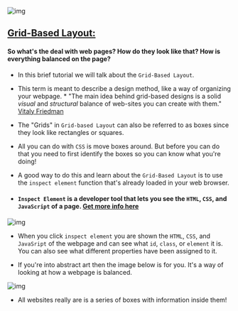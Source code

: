 ![img](http://g01.a.alicdn.com/kf/HTB176GWIpXXXXa9XVXXq6xXFXXXM/American-Beech-Design-Cosmetics-Storage-Box-For-Makeup-Girls-Full-Wooden-Big-Capacity-9-Grids-In.jpg)

## [Grid-Based Layout:](http://www.smashingmagazine.com/2007/04/designing-with-grid-based-approach/)

#### So what's the deal with web pages? How do they look like that? How is everything balanced on the page?

* In this brief tutorial we will talk about the `Grid-Based Layout`. 

* This term is meant to describe a design method, like a way of organizing your webpage.
      * "The main idea behind grid-based designs is a solid _visual_ and _structural_ balance of web-sites you can create with them." [Vitaly Friedman](http://www.smashingmagazine.com/2007/04/designing-with-grid-based-approach/)

* The "Grids" in `Grid-based Layout` can also be referred to as boxes since they look like rectangles or squares. 

* All you can do with `CSS` is move boxes around. But before you can do that you need to first identify the boxes so you can know what you're doing! 

* A good way to do this and learn about the `Grid-Based Layout` is to use the `inspect element` function that's already loaded in your web browser.

* #### `Inspect Element` is a developer tool that lets you see the `HTML`, `CSS`, and `JavaScript` of a page. [Get more info here](http://www.qualtrics.com/university/researchsuite/developer-tools/custom-programming/inspect-element-chrome-developer-tools/)

![img](http://4.bp.blogspot.com/-DQJovGdp9gA/ThQKg75XpmI/AAAAAAAAAQE/jB7VPaM01H8/s1600/inspect_element.png)

* When you click `inspect element` you are shown the `HTML`, `CSS`, and `JavaSript` of the webpage and can see what `id`, `class`, or `element` it is. You can also see what different properties have been assigned to it.

* If you're into abstract art then the image below is for you. It's a way of looking at how a webpage is balanced.

![img](http://zengrids.com/images/limitless-layouts.png)

* All websites really are is a series of boxes with information inside them! 
